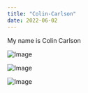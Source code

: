 ```yaml
---
title: "Colin-Carlson"
date: 2022-06-02
---
```


My name is Colin Carlson

![Image](https://i.kym-cdn.com/entries/icons/original/000/000/091/TrollFace.jpg)

![Image](https://github.com/xxcolinkingxx/github-pages-with-jekyll/blob/main/Assets/walt.jpg?raw=true)

![Image](https://github.com/xxcolinkingxx/github-pages-with-jekyll/blob/main/Assets/ant.jpg?raw=true)

